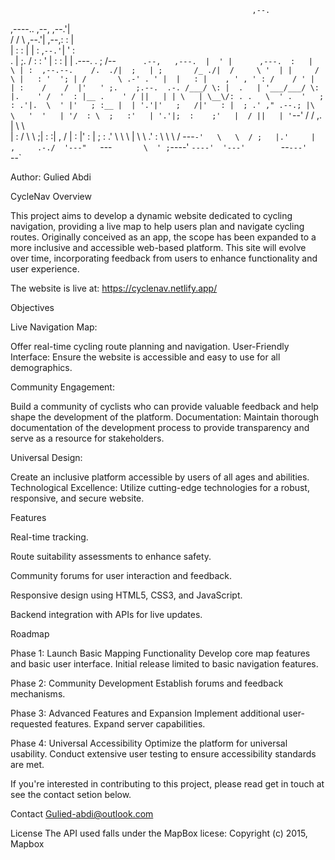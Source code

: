                                                           ,--.                     
  ,----..                       ,--,                    ,--.'|                     
 /   /   \                    ,--.'|                ,--,:  : |                     
|   :     :                   |  | :             ,`--.'`|  ' :                     
.   |  ;. /                   :  : '             |   :  :  | |               .---. 
.   ; /--`      .--,   ,---.  |  ' |      ,---.  :   |   \ | :  ,--.--.    /.  ./| 
;   | ;       /_ ./|  /     \ '  | |     /     \ |   : '  '; | /       \ .-' . ' | 
|   : |    , ' , ' : /    / ' |  | :    /    /  |'   ' ;.    ;.--.  .-. /___/ \: | 
.   | '___/___/ \: |.    ' /  '  : |__ .    ' / ||   | | \   | \__\/: . .   \  ' . 
'   ; : .'|.  \  ' |'   ; :__ |  | '.'|'   ;   /|'   : |  ; .' ," .--.; |\   \   ' 
'   | '/  : \  ;   :'   | '.'|;  :    ;'   |  / ||   | '`--'  /  /  ,.  | \   \    
|   :    /   \  \  ;|   :    :|  ,   / |   :    |'   : |     ;  :   .'   \ \   \ | 
 \   \ .'     :  \  \\   \  /  ---`-'   \   \  / ;   |.'     |  ,     .-./  '---"  
  `---`        \  ' ; `----'             `----'  '---'        `--`---'             
                `--`                                                           
                
Author: Gulied Abdi

CycleNav
Overview

This project aims to develop a dynamic website dedicated to cycling navigation, providing a live map to help users plan and navigate cycling routes. Originally conceived as an app, the scope has been expanded to a more inclusive and accessible web-based platform. This site will evolve over time, incorporating feedback from users to enhance functionality and user experience.

The website is live at: https://cyclenav.netlify.app/

Objectives

Live Navigation Map:

Offer real-time cycling route planning and navigation. User-Friendly Interface: Ensure the website is accessible and easy to use for all demographics.

Community Engagement:

Build a community of cyclists who can provide valuable feedback and help shape the development of the platform. Documentation: Maintain thorough documentation of the development process to provide transparency and serve as a resource for stakeholders.

Universal Design:

Create an inclusive platform accessible by users of all ages and abilities. Technological Excellence: Utilize cutting-edge technologies for a robust, responsive, and secure website.

Features

Real-time tracking.

Route suitability assessments to enhance safety.

Community forums for user interaction and feedback.

Responsive design using HTML5, CSS3, and JavaScript.

Backend integration with APIs for live updates.

Roadmap

Phase 1: Launch Basic Mapping Functionality Develop core map features and basic user interface. Initial release limited to basic navigation features.

Phase 2: Community Development Establish forums and feedback mechanisms.

Phase 3: Advanced Features and Expansion Implement additional user-requested features. Expand server capabilities.

Phase 4: Universal Accessibility Optimize the platform for universal usability. Conduct extensive user testing to ensure accessibility standards are met.

If you're interested in contributing to this project, please read get in touch at see the contact setion below.

Contact Gulied-abdi@outlook.com


License The API used falls under the MapBox licese: Copyright (c) 2015, Mapbox

